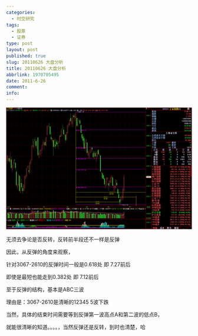 ```yaml
---
categories:
  - 时空研究
tags:
  - 股票
  - 证券
type: post
layout: post
published: true
slug: 20110626 大盘分析
title: 20110626 大盘分析
abbrlink: 1970705495
date: 2011-6-26
comment:
info:
---
```

![20110626-0](/images/20110626-0.gif)

无须去争论是否反转，反转前半段还不一样是反弹

 

因此，从反弹的角度来观察，

 

针对3067-2610的反弹时间一般是0.618处 即 7.27前后

 

即使是最短也能走到0.382处 即 7.12前后

 

至于反弹的结构，基本是ABC三波

 

理由是：3067-2610是清晰的12345  5波下跌

 

当然，具体的结束时间需要等到反弹第一波高点A和第二波的低点B，

 

就能很清晰的知道。。。。，当然反弹还是反转，到时也清楚，哈
